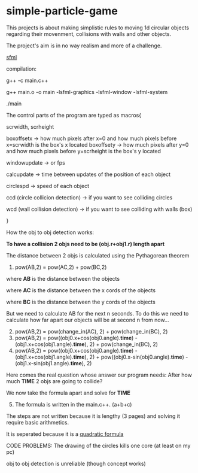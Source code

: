 # simple-particle-game

This projects is about making simplistic rules to
moving 1d circular objects regarding their movenment,
collisions with walls and other objects.

The project's aim is in no way realism and more of a challenge.

[sfml](https://www.sfml-dev.org/)

compilation:

g++ -c main.c++

g++ main.o -o main -lsfml-graphics -lsfml-window -lsfml-system

./main

The control parts of the program are typed as macros{

scrwidth, scrheight

boxoffsetx -> how much pixels after x=0 and how much pixels before x=scrwidth is the box's x located
boxoffsety -> how much pixels after y=0 and how much pixels before y=scrheight is the box's y located

windowupdate -> or fps

calcupdate -> time between updates of the position of each object

circlespd -> speed of each object

ccd (circle collicion detection) -> if you want to see colliding circles

wcd (wall collision detection) -> if you want to see colliding with walls (box)

}

How the obj to obj detection works:

**To have a collision 2 objs need to be (obj.r+obj1.r) length apart**

The distance between 2 objs is calculated using the Pythagorean theorem

1. pow(AB,2) = pow(AC,2) + pow(BC,2)

where **AB** is the distance between the objects

where **AC** is the distance between the x cords of the objects

where **BC** is the distance between the y cords of the objects

But we need to calculate AB for the next n seconds.
To do this we need to calculate how far apart our objects will be
at second n from now...

2. pow(AB,2) = pow(change_in(AC), 2) + pow(change_in(BC), 2)
3. pow(AB,2) = pow((obj0.x+cos(obj0.angle).**time**) - (obj1.x+cos(obj1.angle).**time**), 2) + pow(change_in(BC), 2)
4. pow(AB,2) = pow((obj0.x+cos(obj0.angle).**time**) - (obj1.x+cos(obj1.angle).**time**), 2) + pow((obj0.x-sin(obj0.angle).**time**) - (obj1.x-sin(obj1.angle).**time**), 2)

Here comes the real question whose answer our program needs:
After how much **TIME** 2 objs are going to collide?

We now take the formula apart and solve for **TIME**

5. The formula is written in the main.c++. (a+b+c)

The steps are not written because it is lengthy (3 pages) and solving it require basic arithmetics.

It is seperated because it is a [quadratic formula](https://en.wikipedia.org/wiki/Quadratic_formula)

CODE PROBLEMS:
The drawing of the circles kills one core (at least on my pc)

obj to obj detection is unreliable (though concept works)
